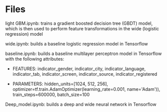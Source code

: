 # Files
light GBM.ipynb: trains a gradient boosted decision tree (GBDT) model, which is then used to perform feature transformations in the wide (logistic regression) model

wide.ipynb: builds a baseline logistic regression model in Tensorflow

baseline.ipynb: builds a baseline multilayer perceptron model in Tensorflow with the following attributes:

- FEATURES: indicator_gender, indicator_city, indicator_language, indicator_tab, indicator_screen, indicator_source, indicator_registered

- PARAMETERS: hidden_units=[1024, 512, 256], optimizer=tf.train.AdamOptimizer(learning_rate=0.001, name='Adam')), train_steps=600000, batch_size=100

Deep_model.ipynb: builds a deep and wide neural network in Tensorflow
